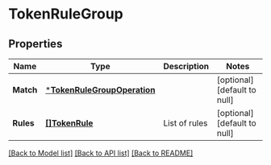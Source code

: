 # TokenRuleGroup

## Properties
Name | Type | Description | Notes
------------ | ------------- | ------------- | -------------
**Match** | [***TokenRuleGroupOperation**](TokenRuleGroupOperation.md) |  | [optional] [default to null]
**Rules** | [**[]TokenRule**](TokenRule.md) | List of rules | [optional] [default to null]

[[Back to Model list]](../README.md#documentation-for-models) [[Back to API list]](../README.md#documentation-for-api-endpoints) [[Back to README]](../README.md)

